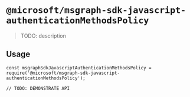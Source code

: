 # `@microsoft/msgraph-sdk-javascript-authenticationMethodsPolicy`

> TODO: description

## Usage

```
const msgraphSdkJavascriptAuthenticationMethodsPolicy = require('@microsoft/msgraph-sdk-javascript-authenticationMethodsPolicy');

// TODO: DEMONSTRATE API
```
